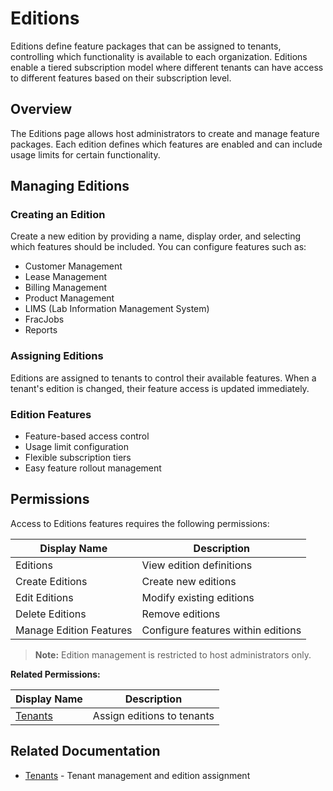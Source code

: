 # Editions

Editions define feature packages that can be assigned to tenants, controlling which functionality is available to each organization. Editions enable a tiered subscription model where different tenants can have access to different features based on their subscription level.

## Overview

The Editions page allows host administrators to create and manage feature packages. Each edition defines which features are enabled and can include usage limits for certain functionality.

## Managing Editions

### Creating an Edition
Create a new edition by providing a name, display order, and selecting which features should be included. You can configure features such as:
* Customer Management
* Lease Management  
* Billing Management
* Product Management
* LIMS (Lab Information Management System)
* FracJobs
* Reports

### Assigning Editions
Editions are assigned to tenants to control their available features. When a tenant's edition is changed, their feature access is updated immediately.

### Edition Features
* Feature-based access control
* Usage limit configuration
* Flexible subscription tiers
* Easy feature rollout management

## Permissions

Access to Editions features requires the following permissions:

| Display Name | Description |
|--------------|-------------|
| Editions | View edition definitions |
| Create Editions | Create new editions |
| Edit Editions | Modify existing editions |
| Delete Editions | Remove editions |
| Manage Edition Features | Configure features within editions |

> **Note:** Edition management is restricted to host administrators only.

**Related Permissions:**

| Display Name | Description |
|--------------|-------------|
| [Tenants](../Tenants/Index.md) | Assign editions to tenants |

## Related Documentation

* [Tenants](../Tenants/Index.md) - Tenant management and edition assignment

